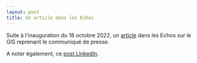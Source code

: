 ```yaml
---
layout: post
title: Un article dans les Echos
---
```


Suite à l'inauguration du 18 octobre 2022, un [article](https://www.lesechos.fr/pme-regions/ile-de-france/luniversite-paris-saclay-veut-reduire-les-incertitudes-numeriques-1873722) dans les Echos sur le GIS reprenant le communiqué de presse.

A noter également, ce [post LinkedIn](https://www.linkedin.com/feed/update/urn:li:activity:6988420617150603264/).
